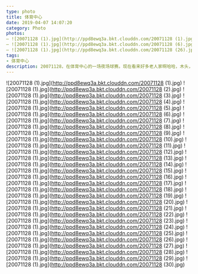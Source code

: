 ```yaml
---
type: photo
title: 体育中心
date: 2019-04-07 14:07:20
category: Photo
photos:
– ![20071128 (1).jpg](http://ppd8ewq3a.bkt.clouddn.com/20071128 (1).jpg)
– ![20071128 (1).jpg](http://ppd8ewq3a.bkt.clouddn.com/20071128 (6).jpg)
– ![20071128 (1).jpg](http://ppd8ewq3a.bkt.clouddn.com/20071128 (26).jpg)
tags:
- 体育中心
description: 20071128，在体育中心的一场夜场球赛。现在看来好多老人家啊哈哈，木头，阿拉，战狼，小鱼，蛋糕，阿彬，翅膀,白云,丫头,强子,古慕,华仔,千里,老黑，阿龙。。。
---
```


![20071128 (1).jpg](http://ppd8ewq3a.bkt.clouddn.com/20071128 (1).jpg)
![20071128 (1).jpg](http://ppd8ewq3a.bkt.clouddn.com/20071128 (2).jpg)
![20071128 (1).jpg](http://ppd8ewq3a.bkt.clouddn.com/20071128 (3).jpg)
![20071128 (1).jpg](http://ppd8ewq3a.bkt.clouddn.com/20071128 (4).jpg)
![20071128 (1).jpg](http://ppd8ewq3a.bkt.clouddn.com/20071128 (5).jpg)
![20071128 (1).jpg](http://ppd8ewq3a.bkt.clouddn.com/20071128 (6).jpg)
![20071128 (1).jpg](http://ppd8ewq3a.bkt.clouddn.com/20071128 (7).jpg)
![20071128 (1).jpg](http://ppd8ewq3a.bkt.clouddn.com/20071128 (8).jpg)
![20071128 (1).jpg](http://ppd8ewq3a.bkt.clouddn.com/20071128 (9).jpg)
![20071128 (1).jpg](http://ppd8ewq3a.bkt.clouddn.com/20071128 (10).jpg)
![20071128 (1).jpg](http://ppd8ewq3a.bkt.clouddn.com/20071128 (11).jpg)
![20071128 (1).jpg](http://ppd8ewq3a.bkt.clouddn.com/20071128 (12).jpg)
![20071128 (1).jpg](http://ppd8ewq3a.bkt.clouddn.com/20071128 (13).jpg)
![20071128 (1).jpg](http://ppd8ewq3a.bkt.clouddn.com/20071128 (14).jpg)
![20071128 (1).jpg](http://ppd8ewq3a.bkt.clouddn.com/20071128 (15).jpg)
![20071128 (1).jpg](http://ppd8ewq3a.bkt.clouddn.com/20071128 (16).jpg)
![20071128 (1).jpg](http://ppd8ewq3a.bkt.clouddn.com/20071128 (17).jpg)
![20071128 (1).jpg](http://ppd8ewq3a.bkt.clouddn.com/20071128 (18).jpg)
![20071128 (1).jpg](http://ppd8ewq3a.bkt.clouddn.com/20071128 (19).jpg)
![20071128 (1).jpg](http://ppd8ewq3a.bkt.clouddn.com/20071128 (20).jpg)
![20071128 (1).jpg](http://ppd8ewq3a.bkt.clouddn.com/20071128 (21).jpg)
![20071128 (1).jpg](http://ppd8ewq3a.bkt.clouddn.com/20071128 (22).jpg)
![20071128 (1).jpg](http://ppd8ewq3a.bkt.clouddn.com/20071128 (23).jpg)
![20071128 (1).jpg](http://ppd8ewq3a.bkt.clouddn.com/20071128 (24).jpg)
![20071128 (1).jpg](http://ppd8ewq3a.bkt.clouddn.com/20071128 (25).jpg)
![20071128 (1).jpg](http://ppd8ewq3a.bkt.clouddn.com/20071128 (26).jpg)
![20071128 (1).jpg](http://ppd8ewq3a.bkt.clouddn.com/20071128 (27).jpg)
![20071128 (1).jpg](http://ppd8ewq3a.bkt.clouddn.com/20071128 (28).jpg)
![20071128 (1).jpg](http://ppd8ewq3a.bkt.clouddn.com/20071128 (29).jpg)
![20071128 (1).jpg](http://ppd8ewq3a.bkt.clouddn.com/20071128 (30).jpg)
